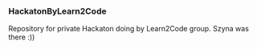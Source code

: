 ### HackatonByLearn2Code

Repository for private Hackaton doing by Learn2Code group.
Szyna was there :))
